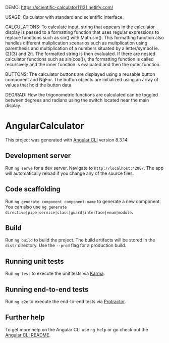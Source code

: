 DEMO: https://scientific-calculator11131.netlify.com/

USAGE: Calculator with standard and scientific interface.

CALCULATIONS: To calculate input, string that appears in the calculator display is passed to a formatting function that uses regular expressions to replace functions such as sin() with Math.sin(). This formatting function also handles different muliplication scenarios such as multplication using parenthesis and multiplication of a numbers situated by a letter/symbol ie. (2)(3) and 2π. The formatted string is then evaluated. If there are nested calculator functions such as sin(cos()), the formatting function is called recursively and the inner function is evaluated and then the outer function.

BUTTONS: The calculator buttons are displayed using a reusable button component and NgFor. The button objects are initialized using an array of values that hold the button data.

DEG/RAD: How the trigonometric functions are calculated can be toggled between degrees and radians using the switch located near the main display.

# AngularCalculator

This project was generated with [Angular CLI](https://github.com/angular/angular-cli) version 8.3.14.

## Development server

Run `ng serve` for a dev server. Navigate to `http://localhost:4200/`. The app will automatically reload if you change any of the source files.

## Code scaffolding

Run `ng generate component component-name` to generate a new component. You can also use `ng generate directive|pipe|service|class|guard|interface|enum|module`.

## Build

Run `ng build` to build the project. The build artifacts will be stored in the `dist/` directory. Use the `--prod` flag for a production build.

## Running unit tests

Run `ng test` to execute the unit tests via [Karma](https://karma-runner.github.io).

## Running end-to-end tests

Run `ng e2e` to execute the end-to-end tests via [Protractor](http://www.protractortest.org/).

## Further help

To get more help on the Angular CLI use `ng help` or go check out the [Angular CLI README](https://github.com/angular/angular-cli/blob/master/README.md).
